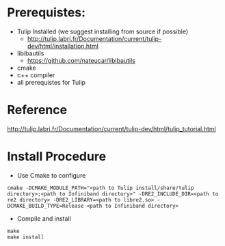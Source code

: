 # Prerequistes:
* Tulip Installed (we suggest installing from source if possible)
  * http://tulip.labri.fr/Documentation/current/tulip-dev/html/installation.html
* libibautils 
  * https://github.com/nateucar/libibautils
* cmake
* c++ compiler
* all prerequistes for Tulip

# Reference

http://tulip.labri.fr/Documentation/current/tulip-dev/html/tulip_tutorial.html

# Install Procedure
* Use Cmake to configure
```
cmake -DCMAKE_MODULE_PATH="<path to Tulip install/share/tulip directory>;<path to Infiniband directory>" -DRE2_INCLUDE_DIR=<path to re2 directory> -DRE2_LIBRARY=<path to libre2.so> -DCMAKE_BUILD_TYPE=Release <path to Infiniband directory>
```
* Compile and install
```
make
make install
```
